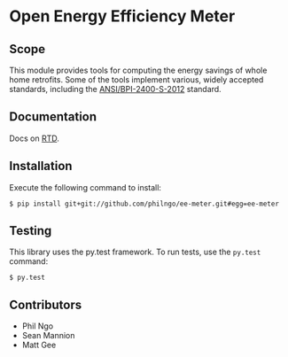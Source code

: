 Open Energy Efficiency Meter
============================

Scope
-----

This module provides tools for computing the energy savings of whole home
retrofits. Some of the tools implement various, widely accepted standards,
including the [ANSI/BPI-2400-S-2012](http://www.bpi.org/Web%20Download/BPI%20Standards/BPI-2400-S-2012_Standard_Practice_for_Standardized_Qualification_of_Whole-House%20Energy%20Savings_9-28-12_sg.pdf) standard.

Documentation
-------------

Docs on [RTD](http://eemeter.readthedocs.org/en/latest/).

Installation
------------

Execute the following command to install:

    $ pip install git+git://github.com/philngo/ee-meter.git#egg=ee-meter

Testing
-------

This library uses the py.test framework. To run tests, use the `py.test` command:

    $ py.test

Contributors
------------

+ Phil Ngo
+ Sean Mannion
+ Matt Gee


